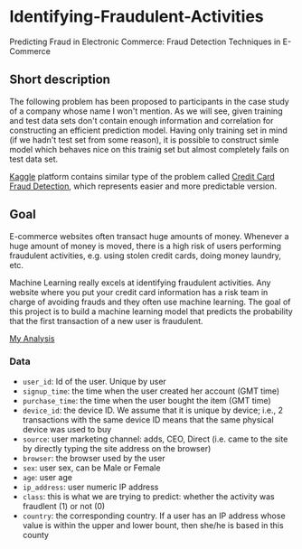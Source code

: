 # Identifying-Fraudulent-Activities
Predicting Fraud in Electronic Commerce:  Fraud  Detection Techniques in E-Commerce

## Short description
The following problem has been proposed to participants in the case study of a company whose name I won't mention. As we will see,
given training and test data sets don't contain enough information and correlation for constructing an efficient prediction model.
Having only training set in mind (if we hadn't test set from some reason), it is possible to construct simle model which behaves nice on this trainig set but almost completely fails on test data set.

[Kaggle](https://www.kaggle.com/) platform contains similar type of the problem called [Credit Card Fraud Detection](https://www.kaggle.com/mlg-ulb/creditcardfraud), which represents easier and more predictable version.

## Goal
E-commerce websites often transact huge amounts of money. Whenever a huge
amount of money is moved, there is a high risk of users performing fraudulent activities, e.g. using stolen credit cards, doing money laundry, etc. 

Machine Learning really excels at identifying fraudulent activities. Any website where you put your credit card information has a risk team in charge of avoiding frauds and they often use machine learning. The goal of this project is to build a machine learning model that predicts the probability that the first transaction of a new user is fraudulent. 
  
<A href='http://nbviewer.ipython.org/github/pmarkoo/Identifying-Fraudulent-Activities/blob/master/card.ipynb'>My Analysis</A><BR>

### Data
- `user_id`: Id of the user. Unique by user
- `signup_time`: the time when the user created her account (GMT time)
- `purchase_time`: the time when the user bought the item (GMT time)
- `device_id`: the device ID. We assume that it is unique by device; i.e., 2 transactions with the same device ID means that the same physical device was used to buy
- `source`: user marketing channel: adds, CEO, Direct (i.e. came to the site by directly typing the site address on the browser)
- `browser`: the browser used by the user
- `sex`: user sex, can be Male or Female
- `age`: user age
- `ip_address`: user numeric IP address
- `class`: this is what we are trying to predict: whether the activity was fraudlent (1) or not (0)
- `country`: the corresponding country. If a user has an IP address whose value is within the upper and lower bount, then she/he is based in this county
